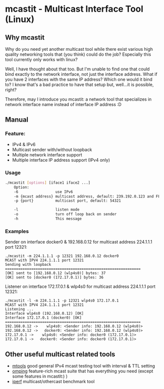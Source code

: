 # mcastit - Multicast Interface Tool (Linux)

## Why mcastit
Why do you need yet another multicast tool while there exist various high quality networking tools that (you think) could do the job? Especially this tool currently only works with linux?

Well, I have thought about that too. But I'm unable to find one that could bind exactly to the network interface, not just the interface address. What if you have 2 interfaces with the same IP address? Which one would it bind to? I know that's a bad practice to have that setup but, well...it is possible, right?

Therefore, may I introduce you mcastit: a network tool that specializes in network interface name instead of interface IP address :D

## Manual
### Feature:

 * IPv4 & IPv6
 * Multicast sender with/without loopback
 * Multiple network interface support
 * Multiple interface IP address support (IPv4 only)


### Usage

```bash
./mcastit [options] [iface1 iface2 ...]
    Option:
    -6                 use IPv6
    -m {mcast address} multicast address, default: 239.192.0.123 and FFFE::1:FF47:0(v6)
    -p {port}          multicast port, default: 54321

    -l                 listen mode
    -o                 turn off loop back on sender
    -h                 This message
```
### Examples
Sender on interface docker0 & 192.168.0.12 for multicast address 224.1.1.1 port 12321:
```
./mcastit -m 224.1.1.1 -p 12321 192.168.0.12 docker0
MCAST with IPV4 224.1.1.1 port 12321
Sending with loopback
==============================================================
[OK] sent to [192.168.0.12 (wlp4s0)] bytes: 37
[OK] sent to [docker0 (172.17.0.1)] bytes: 36

```

Listener on interface 172.17.0.1 & wlp4s0 for multicast address 224.1.1.1 port 12321:
```
./mcastit -l -m 224.1.1.1 -p 12321 wlp4s0 172.17.0.1
MCAST with IPV4 224.1.1.1 port 12321
Listening ...
Interface wlp4s0 (192.168.0.12) [OK]
Interface 172.17.0.1 (docker0) [OK]
==============================================================
192.168.0.12 ->    wlp4s0: <Sender info: 192.168.0.12 (wlp4s0)>
192.168.0.12 ->   docker0: <Sender info: 192.168.0.12 (wlp4s0)>
172.17.0.1 ->    wlp4s0: <Sender info: docker0 (172.17.0.1)>
172.17.0.1 ->   docker0: <Sender info: docker0 (172.17.0.1)>

```

## Other useful multicast related tools

 * [mtools](https://github.com/troglobit/mtools) good general IPv4 mcast testing tool with interval & TTL setting
 * [omping](https://github.com/troglobit/omping) feature-rich mcast suite that has everything you need (except some features in mcastit:) )
 * [iperf](https://iperf.fr/iperf-doc.php) multicast/othercast benchmark tool
 
